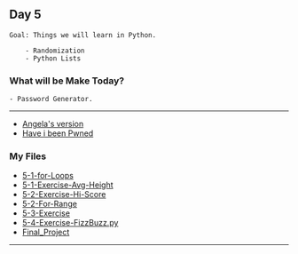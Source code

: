 ## Day 5

    Goal: Things we will learn in Python.
    
        - Randomization
        - Python Lists

### What will be Make Today?
    - Password Generator.

----------------------------------------------------------------------------------------
- [Angela's version](https://repl.it/@appbrewery/password-generator-end?embed=1&output=1)
- [Have i been Pwned](https://haveibeenpwned.com/)

### My Files
- [5-1-for-Loops](5-1-for-Loops.py)
- [5-1-Exercise-Avg-Height](5-1-Exercise-Avg-Height.py)
- [5-2-Exercise-Hi-Score](5-2-Exercise-Hi-Score.py)
- [5-2-For-Range](5-2-For-Range.py)
- [5-3-Exercise](5-3-Exercise.py)
- [5-4-Exercise-FizzBuzz.py](5-4-Exercise-FizzBuzz.py)
- [Final_Project](Final_Project.py)

----------------------------------------------------------------------------------------
